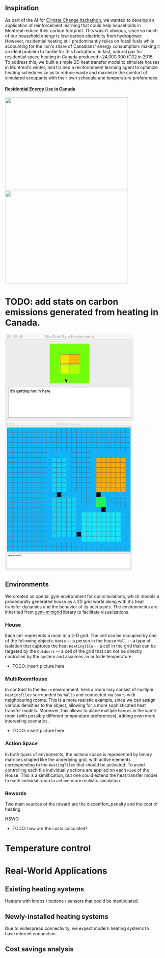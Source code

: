 ## Inspiration

As part of the AI for [Climate Change hackathon](https://github.com/ai-launchlab/ccai-hackathon-2019), we wanted to develop an application of reinforcement learning that could help households in Montreal reduce their carbon footprint. This wasn't obvious, since so much of our household energy is low-carbon electricity from hydropower. However, residential heating still predominantly relies on fossil fuels while accounting for the lion's share of Canadians' energy consumption: making it an ideal problem to tackle for this hackathon. In fact, natural gas for residential space heating in Canada produced ~24,000,000 tC02 in 2016. To address this, we built a simple 2D heat transfer model to simulate houses in Montreal's winter, and trained a reinforcement learning agent to optimize heating schedules so as to reduce waste and maximize the comfort of simulated occupants with their own schedule and temperature preferences.

#### [Residential Energy Use in Canada](https://www.nrcan.gc.ca/energy-and-greenhouse-gas-emissions-ghgs/20063#L1)

<img src="https://www.nrcan.gc.ca/sites/www.nrcan.gc.ca/files/energy/energy_fact/residential-appliance-2016_2019.png" width="400" height="300"> <img src="https://www.nrcan.gc.ca/sites/www.nrcan.gc.ca/files/energy/energy_fact/space-heating-2016_2019.png" width="400" height="300">

# TODO: add stats on carbon emissions generated from heating in Canada.
![](assets/4rooms.gif)
![](assets/multi_room.gif)

## Environments
We created an openai gym environment for our simulations, which models a procedurally generated house as a 2D grid world along with it's heat transfer dynamics and the behavior of its occupants. The environments are inherited from [gym-minigrid](https://github.com/maximecb/gym-minigrid) library to facilitate visualizations.

### House
Each cell represents a room in a 2-D grid. The cell can be occupied by one of the following objects:
`Homie` -- a person in the house
`Wall` -- a type of isolation that captures the heat 
`HeatingTile` -- a cell in the grid that can be targeted by the 
`Outdoors` -- a cell of the grid that can not be directly controlled by the system and assumes an outside temperature.

- TODO: insert picture here

### MultiRoomHouse
In contrast to the `House` environment, here a room may consist of multiple `HeatingTile`s surrounded by `Wall`s and connected via `Door`s with neighbouring rooms. This is a more realistic example, since we can assign various densities to the object, allowing for a more sophisticated heat transfer models.
Moreover, this allows to place multiple `Homie`s in the same room (with possibly different temperature preferences), adding even more interesting scenarios. 

- TODO: insert picture here


### Action Space
In both types of environemts, the actions space is represented by binary matrices shaped like the underlying grid, with active elements corresponding to the `HeatingTile`s that should be activated. To avoid controlling each tile individually actions are applied on each `Room` of the House. This is a simlification, but one could extend the heat transfer model to each individal room to achive more realistic simulation.

### Rewards
Two main sources of the reward are the discomfort_penalty and the cost of heating.

HSWQ
- TODO: how are the costs calculated?


# Temperature control


# Real-World Applications


## Existing heating systems
Heaters with knobs / buttons / sensors that could be manipulated.


## Newly-installed heating systems
Due to widespread connectivity, we expect modern heating systems to have internet connection.

## Cost savings analysis
